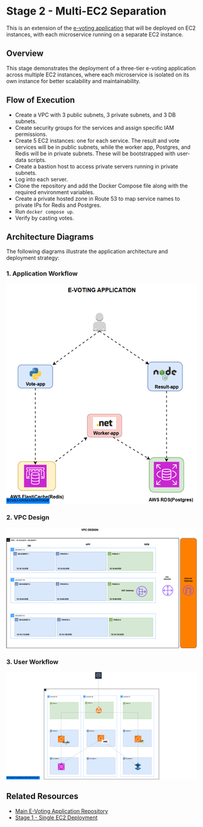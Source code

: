 
# Stage 2 - Multi-EC2 Separation

This is an extension of the [e-voting application](https://github.com/isrealei/e-voting-applcation) that will be deployed on EC2 instances, with each microservice running on a separate EC2 instance.

## Overview

This stage demonstrates the deployment of a three-tier e-voting application across multiple EC2 instances, where each microservice is isolated on its own instance for better scalability and maintainability.

## Flow of Execution

- Create a VPC with 3 public subnets, 3 private subnets, and 3 DB subnets.
- Create security groups for the services and assign specific IAM permissions.
- Create 5 EC2 instances: one for each service. The result and vote services will be in public subnets, while the worker app, Postgres, and Redis will be in private subnets. These will be bootstrapped with user-data scripts.
- Create a bastion host to access private servers running in private subnets.
- Log into each server.
- Clone the repository and add the Docker Compose file along with the required environment variables.
- Create a private hosted zone in Route 53 to map service names to private IPs for Redis and Postgres.
- Run `docker compose up`.
- Verify by casting votes.

## Architecture Diagrams

The following diagrams illustrate the application architecture and deployment strategy:

### 1. Application Workflow
![Application Workflow](diagrams/app-workflow.gif)

### 2. VPC Design
![VPC Design](diagrams/vpc-design.png)

### 3. User Workflow
![User Workflow](diagrams/user-flow.gif)

## Related Resources

- [Main E-Voting Application Repository](https://github.com/isrealei/e-voting-applcation)
- [Stage 1 - Single EC2 Deployment](../Stage%201%20–%20Single-EC2%20Deployment)


